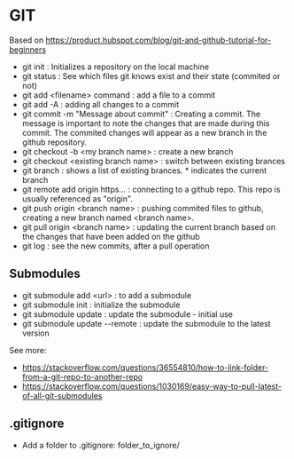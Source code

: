# GIT 
Based on https://product.hubspot.com/blog/git-and-github-tutorial-for-beginners

- git init : Initializes a repository on the local machine
- git status : See which files git knows exist and their state (commited or not)
- git add \<filename> command : add a file to a commit
- git add -A : adding all changes to a commit
- git commit -m "Message about commit" : Creating a commit. The message is important to note the changes that are made during this commit. The commited changes will appear as a new branch in the github repository. 
- git checkout -b \<my branch name> : create a new branch
- git checkout \<existing branch name> : switch between existing brances
- git branch : shows a list of existing brances. * indicates the current branch
- git remote add origin https... : connecting to a github repo. This repo is usually referenced as "origin".
- git push origin \<branch name> : pushing commited files to github, creating a new branch named \<branch name>.
- git pull origin \<branch name> : updating the current branch based on the changes that have been added on the github
- git log : see the new commits, after a pull operation

 ## Submodules
 - git submodule add \<url> :  to add a submodule
 - git submodule init : initialize the submodule 
 - git submodule update : update the submodule - initial use
 - git submodule update --remote : update the submodule to the latest version
 
See more: 
 - https://stackoverflow.com/questions/36554810/how-to-link-folder-from-a-git-repo-to-another-repo
 - https://stackoverflow.com/questions/1030169/easy-way-to-pull-latest-of-all-git-submodules 

  
 ## .gitignore
 - Add a folder to .gitignore: folder_to_ignore/
  
